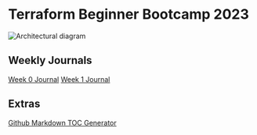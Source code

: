 # Terraform Beginner Bootcamp 2023


![Architectural diagram]()

## Weekly Journals

[Week 0 Journal](journal/week0.md)
[Week 1 Journal](journal/week1.md)

## Extras
[Github Markdown TOC Generator](https://ecotrust-canada.github.io/markdown-toc/)
